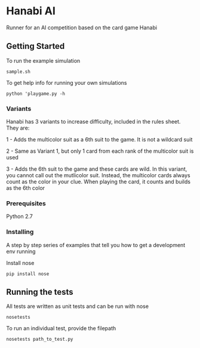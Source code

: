# Hanabi AI

Runner for an AI competition based on the card game Hanabi

## Getting Started

To run the example simulation
```
sample.sh
```
To get help info for running your own simulations
```
python 'playgame.py -h
```

### Variants

Hanabi has 3 variants to increase difficulty, included in the rules sheet. They are:

1 - Adds the multicolor suit as a 6th suit to the game. It is not a wildcard suit

2 - Same as Variant 1, but only 1 card from each rank of the multicolor suit is used

3 - Adds the 6th suit to the game and these cards are wild. In this variant, you cannot call out the mutlicolor suit. Instead, the multicolor cards always count as the color in your clue. When playing the card, it counts and builds as the 6th color

### Prerequisites

Python 2.7

### Installing

A step by step series of examples that tell you how to get a development env running

Install nose

```
pip install nose
```

## Running the tests

All tests are written as unit tests and can be run with nose

```
nosetests
```

To run an individual test, provide the filepath
```
nosetests path_to_test.py
```
